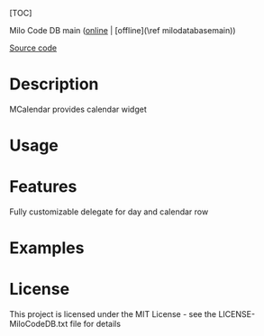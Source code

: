 [TOC]

Milo Code DB main ([online](https://docs.milosolutions.com/milo-code-db/main/) | [offline](\ref milodatabasemain))

[Source code](https://git.milosolutions.com/milo-code-database/mcalendar.git)

# Description

MCalendar provides calendar widget

# Usage



# Features

Fully customizable delegate for day and calendar row

# Examples 



# License

This project is licensed under the MIT License - see the LICENSE-MiloCodeDB.txt file for details
